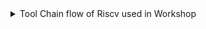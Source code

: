 <details>
 <summary>Tool Chain flow of Riscv used in Workshop</summary>
 
 <details>
  <summary>1) write a  c program and complie it using gcc complier</summary>
  
  
  ###  write a  c program and complice iot using gcc complier
     [c code](sum1toN.c)
      is executed using `gcc` complier 
     ```
     gcc is a complier that executes c program
     > gcc file_name.c
     will always generates executable file name  a.out
     >to change executable file name 
     ` gcc -o [exectable_name] [source_file.c] `
     >to complie multiple files
      ` gcc -o [exectable_name] sf1.c s2.c s3.c `
     > to see error in afile
     ` gcc -wall -o errorlog f.c `
  
     ```
  <img width="329" alt="sum1ton" src="https://github.com/navi2311/risc-v-HDP/assets/134842758/3f115215-42a7-4c58-b2e7-88a119c48e78">
 </details>
 <details>
  <summary>2) riscv gcc complier</summary>
 
 ## convert c program into  get object files (.o files) usng riscv gcc complier . 
    These object files contain machine code specific to the RISC-V architecture.
  
 `
 riscv64-unknown-elf-gcc -o1 -mabi=lp64 -march=rv64i -o result_file.o file.c
 `
 `
 riscv64-unknown-elf-gcc -ofast -mabi=lp64 -march=rv64i -o result_file.o file.c
 `
</details>
<details>
  <summary>3) objdump</summary>
 
 ## Understanding Machine Code by converting into assembly lanuage  using `objdump`
 * Machine code is not human-readable, so understanding its behavior directly is challenging.
 * objdump is a tool that disassembles object files, converting machine code into assembly language instructions.
 * Using objdump, developers can examine the assembly code generated from their source code.
 to see the dumped assembly file 
 ```
 riscv64-unknown-elf-objdump -d result_file.o | less
 ```
</details>
<details>
 <summary> 4) spike</summary>
 
 ## Simulating Execution with `Spike`
 * spike is a RISC-V ISA simulator. It simulates the execution of RISC-V code on a virtual RISC-V processor.
 * By running code through spike, developers can observe its execution behavior, including instruction execution, memory accesses, and register changes.
 * It provides insights into how code behaves on RISC-V processors without needing real hardware.
 ```
 spike pk obj.o
  
 ```
  > spike pk obj.o, Spike will simulate the execution of the binary obj.o as if it were running on a RISC-V processor with a minimal operating system environment provided by the  proxy kernel. This allows you to observe the behavior of the binary and its interaction with the simulated environment without needing real hardware.



 ```
 spike -d pk obj.o
 ```


 > The -d flag is used to enable debugging features in spike.When debugging is enabled, spike will typically halt execution at the beginning of the program, allowing you to step through the program's execution, set breakpoints, examine memory and registers, etc., using a debugger interface.
The -d flag is useful for debugging RISC-V binaries, especially when you need to inspect the execution flow or diagnose issues in the program.
</details>
</details>
